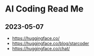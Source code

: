 # AI Coding Read Me

## 2023-05-07

* https://huggingface.co/
* https://huggingface.co/blog/starcoder
* https://huggingface.co/chat/

